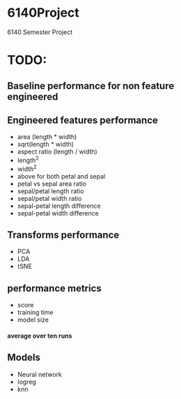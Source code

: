 # 6140Project
6140 Semester Project

# TODO:

## Baseline performance for non feature engineered

## Engineered features performance
- area (length * width)
- sqrt(length * width)
- aspect ratio (length / width)
- length<sup>2
- width<sup>2
- above for both petal and sepal
- petal vs sepal area ratio
- sepal/petal length ratio
- sepal/petal width ratio
- sepal-petal length difference
- sepal-petal width difference

## Transforms performance
- PCA
- LDA
- tSNE


## performance metrics
- score
- training time
- model size
#### average over ten runs

## Models
 - Neural network
 - logreg
 - knn